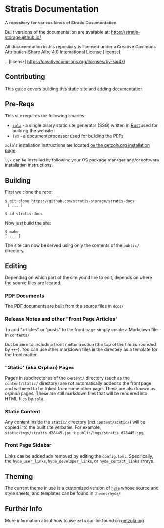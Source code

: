 # Stratis Documentation

A repository for various kinds of Stratis Documentation.

Built versions of the documentation are available at:
https://stratis-storage.github.io/

All documentation in this repository is licensed under a
Creative Commons Attribution-Share Alike 4.0 International License [license].

.. [license] https://creativecommons.org/licenses/by-sa/4.0

## Contributing

This guide covers building this static site and adding documentation

## Pre-Reqs

This site requires the following binaries:

* [`zola`](https://github.com/getzola/zola) - a single binary static site generator (SSG) written in [Rust](https://rust-lang.org) used for building the website
* [`lyx`](https://www.lyx.org/) - a document processor used for building the PDFs

`zola`'s installation instructions are located [on the getzola.org installation page](https://www.getzola.org/documentation/getting-started/installation/).

`lyx` can be installed by following your OS package manager and/or software installation instructions.

## Building

First we clone the repo:

```
$ git clone https://github.com/stratis-storage/stratis-docs
 [ ... ]

$ cd stratis-docs
```

Now just build the site:

```
$ make
[ ... ]
```

The site can now be served using only the contents of the `public/` directory.

## Editing

Depending on which part of the site you'd like to edit, depends on where the source files are located.

### PDF Documents

The PDF documents are built from the source files in `docs/`

### Release Notes and  other "Front Page Articles"

To add "articles" or "posts" to the front page simply create a Markdown file in `contents/`

But be sure to include a front matter section (the top of the file surrounded by `+++`). You can use other markdown files in the directory as a template for the front matter.

### "Static" (aka Orphan) Pages

Pages in subdirectories of the `content/` directory (such as the `content/static/` directory) are *not* automatically added to the front page and will need to be linked from some other page. These are also known as *orphan* pages. These are still markdown files that will be rendered into HTML files by `zola`.

### Static Content

Any content inside the `static/` directory (*not* `content/static/`) will be copied into the built site verbatim. For example, `static/imgs/stratis_d28445.jpg` -> `public/imgs/stratis_d28445.jpg`.

### Front Page Sidebar

Links can be added adn removed by editing the `config.toml`. Specifically, the `hyde_user_links`, `hyde_developer_links`, or `hyde_contact_links` arrays.

## Theming

The current theme in use is a customized version of [`hyde`](https://github.com/getzola/hyde) whose source and style sheets, and templates can be found in `themes/hyde/`.

## Further Info

More information about how to use `zola` can be found on [getzola.org](https://www.getzola.org)
